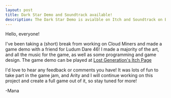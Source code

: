 ```yaml
---
layout: post
title: Dark Star Demo and Soundtrack available!
description: The Dark Star Demo is avialble on Itch and Soundtrack on Bandcamp.
---
```

Hello, everyone! 

I've been taking a (short) break from working on Cloud Miners and made a game demo with a friend for Ludum Dare 46! I made a majority of the art, and all the music for the game, as well as some programming and game design. The game demo can be played at [Lost Generation's Itch Page](https://lostgenerationgames.itch.io/darkstar)

I'd love to hear any feedback or comments you have! It was lots of fun to take part in the game jam, and Arity and I will continue working on this project and create a full game out of it, so stay tuned for more!

-Mana
